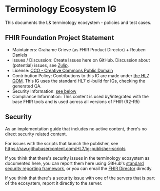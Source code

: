 # Terminology Ecosystem IG

This documents the L& terminology ecosystem - policies and test cases.

## FHIR Foundation Project Statement

* Maintainers: Grahame Grieve (as FHIR Product Director) + Reuben Daniels
* Issues / Discussion: Create Issues here on GitHub. Discussion about (potential) issues, see [Zulip](https://chat.fhir.org/#narrow/channel/437028-Terminology-Service-Test-Cases). 
* License: [CCO - Creative Commons Public Domain](https://github.com/FHIR/fhir-tools-ig/blob/master/LICENSE.txt)
* Contribution Policy: Contributions to this IG are made under [the HL7 GOM](https://www.hl7.org/permalink/?GOM). This IG uses the standard HL7 ci-build for IGs, checking the generated QA. 
* Security Information: [see below](#security)
* Compliance Information: This content is used by/integrated with the base FHIR tools and is used across all versions of FHIR (R2-R5)

## Security

As an implementation guide that includes no active content, there's no direct security related content. 

For issues with the scripts that launch the publisher, see https://raw.githubusercontent.com/HL7/ig-publisher-scripts

If you think that there's security issues in the terminology ecosystem as documented here, you can report them here 
using GitHub's [standard security reporting framework](https://docs.github.com/en/code-security/security-advisories/guidance-on-reporting-and-writing-information-about-vulnerabilities/privately-reporting-a-security-vulnerability#privately-reporting-a-security-vulnerability), or you can email the [FHIR Director](mailto:fhir-director@hl7.org) directly.

If you think that there's a security issue with one of the servers that is part of the ecosystem, report it directly to the server.
